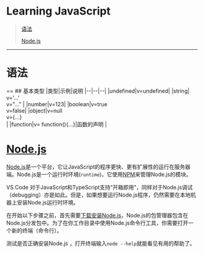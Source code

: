 **Learning JavaScript**
==
>[语法](#grammar)
>
>[Node.js](#nodejs)


* * *
<h1 id="grammar">语法</h1>
==
## 基本类型
|类型|示例|说明
|--|--|--|
|undefined|v=undefined|
|string| v='...' <br> v="..."  |
|number|v=123|
|boolean|v=true <br> v=false|
|object|v=null <br>v={...}<br>|
|function|v= function(){...}|函数的声明
|

<h1 id="nodejs"></h1>

# [Node.js](https://code.visualstudio.com/docs/runtimes/nodejs)
[Node.js](https://nodejs.org/en/)是一个平台，它让JavaScript的程序更快、更有扩展性的运行在服务器端。Node.js是一个运行时环境(`runtime`)，它使用[NPM](https://www.npmjs.com/)来管理Node.js的模块。

VS Code 对于JavaScript和TypeScript支持“开箱即用”，同样对于Node.js调试（debugging）亦是如此。但是，如果想要运行Node.js程序，仍然需要在本地机器上安装Node.js运行时环境。

在开始以下步骤之前，首先需要[下载安装Node.js](https://nodejs.org/en/download/)，Node.js的包管理器包含在Node.js分发包中。为了在你工作目录中使用Node.js命令行工具，你需要打开一个新的终端（命令行）。

测试是否正确安装Node.js ，打开终端输入`node --help`就能看见有用的帮助了。


